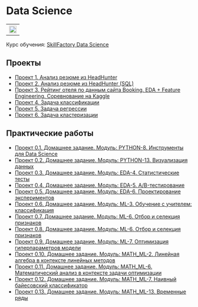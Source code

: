 # Data Science

<table>
  <tr style="vertical-align:middle">
    <!-- <th><img style="vertical-align:middle" img src = https://lms.skillfactory.ru/static/rg-theme/images/logo-header.svg></th> -->
    <!-- <th><img style="vertical-align:middle" img src = https://static.tildacdn.com/tild3862-3932-4061-b763-363135393134/logo.svg></th> -->
    <th height=30><img style="vertical-align:middle" img src = https://static.tildacdn.com/tild3736-6663-4331-b065-623334663336/SkillFactory.svg height=20></th>
  </tr>
</table>

Курс обучения: [SkillFactory Data Science](https://skillfactory.ru/data-science-specialization)

## Проекты
* [Проект 1. Анализ резюме из HeadHunter](https://github.com/yaroslav-vorobyov/SF_DST/tree/main/PROJECT-1)
* [Проект 2. Анализ резюме из HeadHunter (SQL)](https://github.com/yaroslav-vorobyov/SF_DST/tree/main/PROJECT-2)
* [Проект 3. Рейтинг отеля по данным сайта Booking. EDA + Feature Engineering. Соревнование на Kaggle](https://github.com/yaroslav-vorobyov/SF_DST/tree/main/PROJECT-3)
* [Проект 4. Задача классификации](https://github.com/yaroslav-vorobyov/SF_DST/tree/main/PROJECT-4)
* [Проект 5. Задача регрессии](https://github.com/yaroslav-vorobyov/SF_DST/tree/main/PROJECT-5)
* [Проект 6. Задача кластеризации](https://github.com/yaroslav-vorobyov/SF_DST/tree/main/PROJECT-6)

## Практические работы
* [Проект 0.1. Домашнее задание. Модуль: PYTHON-8. Инструменты для Data Science](https://github.com/yaroslav-vorobyov/SF_DST/tree/main/PROJECT-0.1)
* [Проект 0.2. Домашнее задание. Модуль: PYTHON-13. Визуализация данных](https://github.com/yaroslav-vorobyov/SF_DST/tree/main/PROJECT-0.2)
* [Проект 0.3. Домашнее задание. Модуль: EDA-4. Статистические тесты](https://github.com/yaroslav-vorobyov/SF_DST/tree/main/PROJECT-0.3)
* [Проект 0.4. Домашнее задание. Модуль: EDA-5. A/B-тестирование](https://github.com/yaroslav-vorobyov/SF_DST/tree/main/PROJECT-0.4)
* [Проект 0.5. Домашнее задание. Модуль: EDA-6. Проектирование экспериментов](https://github.com/yaroslav-vorobyov/SF_DST/tree/main/PROJECT-0.5)
* [Проект 0.6. Домашнее задание. Модуль: ML-3. Обучение с учителем: классификация](https://github.com/yaroslav-vorobyov/SF_DST/tree/main/PROJECT-0.6)
* [Проект 0.7. Домашнее задание. Модуль: ML-6. Отбор и селекция признаков](https://github.com/yaroslav-vorobyov/SF_DST/tree/main/PROJECT-0.7)
* [Проект 0.8. Домашнее задание. Модуль: ML-6. Отбор и селекция признаков](https://github.com/yaroslav-vorobyov/SF_DST/tree/main/PROJECT-0.8)
* [Проект 0.9. Домашнее задание. Модуль: ML-7. Оптимизация гиперпараметров модели](https://github.com/yaroslav-vorobyov/SF_DST/tree/main/PROJECT-0.9)
* [Проект 0.10. Домашнее задание. Модуль: MATH_ML-2. Линейная алгебра в контексте линейных методов](https://github.com/yaroslav-vorobyov/SF_DST/tree/main/PROJECT-0.10)
* [Проект 0.11. Домашнее задание. Модуль: MATH_ML-6. Математический анализ в контексте задачи оптимизации](https://github.com/yaroslav-vorobyov/SF_DST/tree/main/PROJECT-0.11)
* [Проект 0.12. Домашнее задание. Модуль: MATH_ML-7. Наивный байесовский классификатор](https://github.com/yaroslav-vorobyov/SF_DST/tree/main/PROJECT-0.12)
* [Проект 0.13. Домашнее задание. Модуль: MATH_ML-13. Временные ряды](https://github.com/yaroslav-vorobyov/SF_DST/tree/main/PROJECT-0.13)